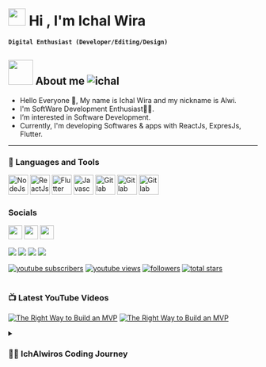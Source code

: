 # <img src="https://media.giphy.com/media/hvRJCLFzcasrR4ia7z/giphy.gif" width="35"> Hi , I'm Ichal Wira

**`Digital Enthusiast (Developer/Editing/Design)`**

## <img src = "https://user-images.githubusercontent.com/63050133/156777293-72a6e681-2582-4a9d-ad92-09d1181d47c7.gif" width = 50px height = 50px>  About me <img src="https://komarev.com/ghpvc/?username=IchAlwiros&label=Profile%20views&color=ffee32&style=plastic" alt="ichal" /> 


- Hello Everyone 👋, My name is Ichal Wira and my nickname is Alwi.<br>
- I'm SoftWare Development Enthusiast👨‍💻.<br>
- I’m interested in Software Development.<br>
- Currently, I'm developing Softwares & apps with ReactJs, ExpresJs, Flutter.<br>

---
### 🧰 Languages and Tools

<p align="left">
<a href="https://nodejs.org/en/" target="_blank" rel="noreferrer"><img src="https://user-images.githubusercontent.com/69945382/205526153-cf5986fc-7b78-4993-94b9-46bde9e95071.png" width="40" height="40" alt="NodeJs" /></a>
<a href="https://reactjs.org/" target="_blank" rel="noreferrer"><img src="https://user-images.githubusercontent.com/69945382/205526560-faa138b6-fe90-4543-8520-a06afc752e70.png" width="40" height="40" alt="ReactJs" /></a>
<a href="https://flutter.dev/" target="_blank" rel="noreferrer"><img src="https://user-images.githubusercontent.com/69945382/205526715-280a2593-d4d7-498d-b6ce-594572de39ff.png" width="40" height="40" alt="Flutter" /></a>
<a href="https://devdocs.io/javascript/" target="_blank" rel="noreferrer"><img src="https://user-images.githubusercontent.com/69945382/205528035-22eb4418-1fca-495a-9ae6-9ba5e8c7ba66.png" width="40" height="40" alt="Javascript" /></a>
<a href="https://gitlab.com/IchAlwiros/" target="_blank" rel="noreferrer"><img src="https://user-images.githubusercontent.com/69945382/211691668-fdb6a80c-3ce7-4726-a46c-b1758efb94ec.png" width="40" height="40" alt="Gitlab" /></a>
<a href="https://www.w3schools.com/html/" target="_blank" rel="noreferrer"><img src="https://user-images.githubusercontent.com/69945382/211691862-476e853d-ba54-425d-bcc9-b9c8795bfc4e.png" width="40" height="40" alt="Gitlab" /></a>
<a href="https://www.w3schools.com/css/" target="_blank" rel="noreferrer"><img src="https://user-images.githubusercontent.com/69945382/211692165-5fc256e0-3595-471a-a46a-fdf7ab0df6eb.png" width="40" height="40" alt="Gitlab" /></a>
</p>

### Socials

<p align="left"> 
<a href="https://www.instagram.com/ichalwira/" target="_blank" rel="noreferrer"><img src="https://raw.githubusercontent.com/danielcranney/readme-generator/main/public/icons/socials/instagram.svg" width="28" height="28" /></a>
<!-- <a href="https://www.youtube.com/c/ProgrammingWithFlexZ" target="_blank" rel="noreferrer"><img src="https://raw.githubusercontent.com/danielcranney/readme-generator/main/public/icons/socials/youtube.svg" width="28" height="28" /></a> -->
<a href="https://znap.link/IchAlwiros" target="_blank" rel="noreferrer"><img src="https://uploads-ssl.webflow.com/6026bc921eff07d61a132750/602843b7b4409e5ea0cbcc1c_social-logo-2.png" width="28" height="28" /></a>
<a href="https://github.com/IchalAlwiros" target="_blank" rel="noreferrer"><img src="https://user-images.githubusercontent.com/69945382/205527399-340008a9-f1e6-49b8-8ebb-59f2a1e21982.png" width="28" height="28" /></a>
</p>
<div> 
  <a href="#" target="_blank"><img src="https://img.shields.io/badge/YouTube-FF0000?style=for-the-badge&logo=youtube&logoColor=white" target="_blank"></a>
  <a href="https://www.instagram.com/alwiros.id/" target="_blank"><img src="https://img.shields.io/badge/-Instagram-%23E4405F?style=for-the-badge&logo=instagram&logoColor=white" target="_blank"></a>
  <a href = "mailto:ichalwiradev@gmail.com"><img src="https://img.shields.io/badge/-Gmail-%23333?style=for-the-badge&logo=gmail&logoColor=white" target="_blank"></a>
  <a href="https://www.linkedin.com/in/ichal-wira-sukmana-27a3381b4/" target="_blank"><img src="https://img.shields.io/badge/-LinkedIn-%230077B5?style=for-the-badge&logo=linkedin&logoColor=white" target="_blank"></a> 
<p align="left">
      <a href="https://www.youtube.com/c/fknight?sub_confirmation=1">
         <img alt="youtube subscribers" title="Subscribe to my YouTube channel" src="https://custom-icon-badges.demolab.com/youtube/channel/subscribers/UC2WHjPDvbE6O328n17ZGcfg?color=%23E05D44&label=SUBSCRIBE&logo=video&logoColor=white&style=for-the-badge&labelColor=CE4630"/></a> 
      <a href="https://www.youtube.com/c/fknight">
         <img alt="youtube views" title="YouTube views" src="https://custom-icon-badges.demolab.com/youtube/channel/views/UC2WHjPDvbE6O328n17ZGcfg?color=%23E1AD0E&logo=eye&logoColor=white&style=for-the-badge&labelColor=C79600"/></a> 
      <a href="https://github.com/ForrestKnight?tab=followers">
         <img alt="followers" title="Follow me on Github" src="https://custom-icon-badges.demolab.com/github/followers/ForrestKnight?color=236ad3&labelColor=1155ba&style=for-the-badge&logo=person-add&label=Follow&logoColor=white"/></a>
      <a href="https://github.com/ForrestKnight?tab=repositories&sort=stargazers">
         <img alt="total stars" title="Total stars on GitHub" src="https://custom-icon-badges.demolab.com/github/stars/ForrestKnight?color=55960c&style=for-the-badge&labelColor=488207&logo=star"/></a>
   </p>
   
#

### 📺 Latest YouTube Videos

<!-- BEGIN YOUTUBE-CARDS -->
[![The Right Way to Build an MVP](https://ytcards.demolab.com/?id=dKf9TwhNPpQ&title=Membuat+REST+API+dengan+Node+JS&lang=en&timestamp=1671555624&background_color=%230d1117&title_color=%23ffffff&stats_color=%23dedede&width=250&duration=647 "The Right Way to Build an MVP")](https://www.youtube.com/watch?v=dKf9TwhNPpQ&list=PLotgmQFb4qNstBh6TXfVnnruI7c-Ds67d&ab_channel=IchAlwiros)
[![The Right Way to Build an MVP](https://ytcards.demolab.com/?id=4e8pZiYsVbo&title=BASIC+CRUD+|+Membuat+REST+API+dengan+Node+JS+&Mysql&lang=en&timestamp=1671555624&background_color=%230d1117&title_color=%23ffffff&stats_color=%23dedede&width=250&duration=647 "The Right Way to Build an MVP")](https://www.youtube.com/watch?v=4e8pZiYsVbo&list=PLotgmQFb4qNstBh6TXfVnnruI7c-Ds67d&index=2&ab_channel=IchAlwiros)

<details>
 <summary><h3>👨‍💻 IchAlwiros Coding Journey</h3></summary>
   I started my coding journey as a naive computer science student with a passion to learn everything I could about this programming world - code, unix, linux, theory. And all the while, teaching myself iOS development with a dream to build my own app, but that soon got overshadowed by my desire to excel in Java. A desire that landed me a full-stack software engineering job upon graduation. However, I had another desire I had been pursuing throughout this time - YouTube content creation. I eventually ended up quitting my software engineering job to pursue YouTube full-time, and that has been my focus ever since. But there's something that's always bothered me about my journey - abandoning my dream of building my own app to pursue the safe route, a job. Now I've already taken the leap away from that safety net into this uncomfortable, unexplored world that it being a creator. And it worked out, but again, it became comfortable. It's easier to create a video than go out on a ledge and build my own product. I do have to eat, at the end of the day, but I think it's time. It's time to get uncomfortable again. I have a burning desire to get back on the horse, and fulfill that dream younger me had of building my own app, my own product. And in order to do that, I'll be implmementing a few measures to streamline my YouTube content to focus more time on fulfilling that dream - a dream that I'll be ready to tackle in 2023 due to the measure I'm putting in place now until the end of 2022. Don't wait up, because I'm coming.


</div>
